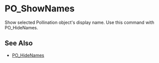 # PO_ShowNames

Show selected Pollination object&apos;s display name. Use this command with PO_HideNames.

## See Also

* [PO_HideNames](./po_hidenames.md)

